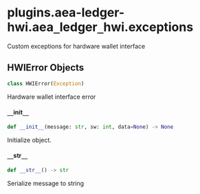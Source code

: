 <a id="plugins.aea-ledger-hwi.aea_ledger_hwi.exceptions"></a>

# plugins.aea-ledger-hwi.aea`_`ledger`_`hwi.exceptions

Custom exceptions for hardware wallet interface

<a id="plugins.aea-ledger-hwi.aea_ledger_hwi.exceptions.HWIError"></a>

## HWIError Objects

```python
class HWIError(Exception)
```

Hardware wallet interface error

<a id="plugins.aea-ledger-hwi.aea_ledger_hwi.exceptions.HWIError.__init__"></a>

#### `__`init`__`

```python
def __init__(message: str, sw: int, data=None) -> None
```

Initialize object.

<a id="plugins.aea-ledger-hwi.aea_ledger_hwi.exceptions.HWIError.__str__"></a>

#### `__`str`__`

```python
def __str__() -> str
```

Serialize message to string


